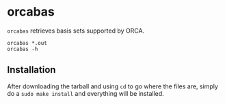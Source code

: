 # orcabas

`orcabas` retrieves basis sets supported by ORCA.

    orcabas *.out
    orcabas -h

## Installation

After downloading the tarball and using `cd` to go where the files are, simply do a `sudo make install` and everything will be installed.
